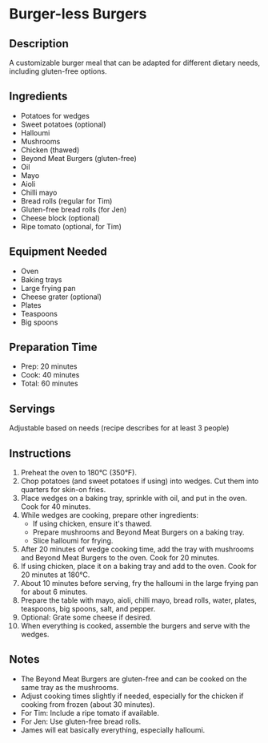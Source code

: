 # Burger-less Burgers

## Description
A customizable burger meal that can be adapted for different dietary needs, including gluten-free options.

## Ingredients
- Potatoes for wedges
- Sweet potatoes (optional)
- Halloumi
- Mushrooms
- Chicken (thawed)
- Beyond Meat Burgers (gluten-free)
- Oil
- Mayo
- Aioli
- Chilli mayo
- Bread rolls (regular for Tim)
- Gluten-free bread rolls (for Jen)
- Cheese block (optional)
- Ripe tomato (optional, for Tim)

## Equipment Needed
- Oven
- Baking trays
- Large frying pan
- Cheese grater (optional)
- Plates
- Teaspoons
- Big spoons

## Preparation Time
- Prep: 20 minutes
- Cook: 40 minutes
- Total: 60 minutes

## Servings
Adjustable based on needs (recipe describes for at least 3 people)

## Instructions
1. Preheat the oven to 180°C (350°F).
2. Chop potatoes (and sweet potatoes if using) into wedges. Cut them into quarters for skin-on fries.
3. Place wedges on a baking tray, sprinkle with oil, and put in the oven. Cook for 40 minutes.
4. While wedges are cooking, prepare other ingredients:
   - If using chicken, ensure it's thawed.
   - Prepare mushrooms and Beyond Meat Burgers on a baking tray.
   - Slice halloumi for frying.
5. After 20 minutes of wedge cooking time, add the tray with mushrooms and Beyond Meat Burgers to the oven. Cook for 20 minutes.
6. If using chicken, place it on a baking tray and add to the oven. Cook for 20 minutes at 180°C.
7. About 10 minutes before serving, fry the halloumi in the large frying pan for about 6 minutes.
8. Prepare the table with mayo, aioli, chilli mayo, bread rolls, water, plates, teaspoons, big spoons, salt, and pepper.
9. Optional: Grate some cheese if desired.
10. When everything is cooked, assemble the burgers and serve with the wedges.

## Notes
- The Beyond Meat Burgers are gluten-free and can be cooked on the same tray as the mushrooms.
- Adjust cooking times slightly if needed, especially for the chicken if cooking from frozen (about 30 minutes).
- For Tim: Include a ripe tomato if available.
- For Jen: Use gluten-free bread rolls.
- James will eat basically everything, especially halloumi.

